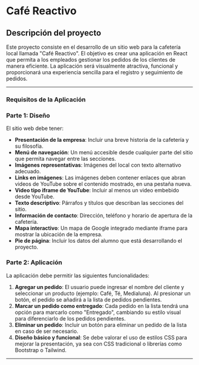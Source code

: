 # Café Reactivo
## Descripción del proyecto

Este proyecto consiste en el desarrollo de un sitio web para la cafetería local llamada "Café Reactivo". El objetivo es crear una aplicación en React que permita a los empleados gestionar los pedidos de los clientes de manera eficiente. La aplicación será visualmente atractiva, funcional y proporcionará una experiencia sencilla para el registro y seguimiento de pedidos.

---

### Requisitos de la Aplicación

### Parte 1: Diseño

El sitio web debe tener: 

- **Presentación de la empresa**: Incluir una breve historia de la cafetería y su filosofía.
- **Menú de navegación**: Un menú accesible desde cualquier parte del sitio que permita navegar entre las secciones.
- **Imágenes representativas**: Imágenes del local con texto alternativo adecuado.
- **Links en imágenes**: Las imágenes deben contener enlaces que abran videos de YouTube sobre el contenido mostrado, en una pestaña nueva.
- **Video tipo iframe de YouTube**: Incluir al menos un video embebido desde YouTube.
- **Texto descriptivo**: Párrafos y títulos que describan las secciones del sitio.
- **Información de contacto**: Dirección, teléfono y horario de apertura de la cafetería.
- **Mapa interactivo**: Un mapa de Google integrado mediante iframe para mostrar la ubicación de la empresa.
- **Pie de página**: Incluir los datos del alumno que está desarrollando el proyecto.

### Parte 2: Aplicación

La aplicación debe permitir las siguientes funcionalidades:

1. **Agregar un pedido**: El usuario puede ingresar el nombre del cliente y seleccionar un producto (ejemplo: Café, Té, Medialuna). Al presionar un botón, el pedido se añadirá a la lista de pedidos pendientes.
2. **Marcar un pedido como entregado**: Cada pedido en la lista tendrá una opción para marcarlo como "Entregado", cambiando su estilo visual para diferenciarlo de los pedidos pendientes.
3. **Eliminar un pedido**: Incluir un botón para eliminar un pedido de la lista en caso de ser necesario.
4. **Diseño básico y funcional**: Se debe valorar el uso de estilos CSS para mejorar la presentación, ya sea con CSS tradicional o librerías como Bootstrap o Tailwind.

---





